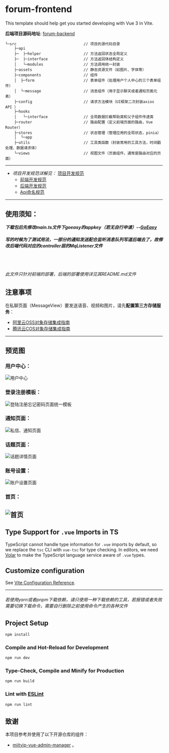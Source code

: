 # forum-frontend

This template should help get you started developing with Vue 3 in Vite.

**后端项目源码地址**: [forum-backend](https://github.com/hufaei/forum-backend)
```
└─src                              // 项目的源代码目录
    ├─api						
    ├─  ├─helper                   // 方法返回状态全局定义
    ├─  ├─interface                // 方法返回体结构定义
    │   └─modules                  // 方法调用统一封装
    ├─assets                       // 静态资源文件（如图片、字体等）
    ├─components                   // 组件
    │  ├─form                      // 表单组件（处理用户个人中心的三个表单组件）
    │  └─message                   // 消息组件（用于显示聊天或者通知页面元素）
    ├─config                       // 请求方法模块（UI框架二次封装axios API ）
    ├─hooks
    │   └─interface                // 全局数据拦截帮助类和父子组件传递类    
    ├─router                       // 路由配置（定义前端页面的路由，Vue Router）
    ├─stores                       // 状态管理（管理应用的全局状态，pinia）
    │  └─app                       
    ├─utils                        // 工具类函数（封装常用的工具方法，时间戳处理、数据请求体）
    └─views                        // 视图文件（页面组件，通常是路由对应的页面）

```
---
* _项目开发规范详解见：_ [项目开发规范](https://github.com/hufaei/forum--template/docx "开发规范")
    * [前端开发规范](docx/前端命名规范.txt)
    * [后端开发规范](docx/后端开发规范.txt)
    * [Api命名规范](docx/api命名规范.txt)


---
## 使用须知：
***下载包后先修改main.ts文件下goeasy的appkey（若无自行申请）--[GoEasy](https://console.goeasy.io/#/application)***<br>
***<h6>写的时候为了测试用法，一部分的通知发送配合监听消息队列写道后端去了，故修改后端代码对应的controller层的MqListener文件</h6>***<br>
***<h6>此文件只针对前端的部署，后端的部署使用详见其README.md文件</h6>***
## 注意事项
在私聊页面（MessageView）要发送语音、视频和图片，请先**配置第三方存储服务**：
* [阿里云OSS对象存储集成指南](https://docs.goeasy.io/2.x/im/message/media/alioss)
* [腾讯云COS对象存储集成指南](https://docs.goeasy.io/2.x/im/message/media/tencentcos)
---
## 预览图
### 用户中心：
![用户中心](docx/Preview/用户中心.png)
### 登录注册模板：
![登陆注册忘记密码页面统一模板](docx/Preview/登陆注册忘记密码页面统一模板.png)
### 通知页面：
![私信、通知页面](docx/Preview/私信、通知页面.png)
### 话题页面：
![话题详情页面](docx/Preview/话题详情页面.png)
### 账号设置：
![账户设置页面](docx/Preview/账户设置页面.png)
### 首页：
![首页](docx/Preview/首页.png)
---

## Type Support for `.vue` Imports in TS

TypeScript cannot handle type information for `.vue` imports by default, so we replace the `tsc` CLI with `vue-tsc` for type checking. In editors, we need [Volar](https://marketplace.visualstudio.com/items?itemName=Vue.volar) to make the TypeScript language service aware of `.vue` types.

## Customize configuration

See [Vite Configuration Reference](https://vitejs.dev/config/).

---
<h6>若使用yarn或者pnpm下载依赖，请只使用一种下载依赖的工具，若报错或者失败需要切换下载命令，需要自行删除之前使用命令产生的各种文件</h6>

## Project Setup

```sh
npm install
```

### Compile and Hot-Reload for Development

```sh
npm run dev
```

### Type-Check, Compile and Minify for Production

```sh
npm run build
```

### Lint with [ESLint](https://eslint.org/)

```sh
npm run lint
```
## 致谢

本项目参考并使用了以下开源仓库的组件：

- [miitvip-vue-admin-manager](https://github.com/lirongtong/miitvip-vue-admin-manager "Vue 3 管理后台模板") 。

